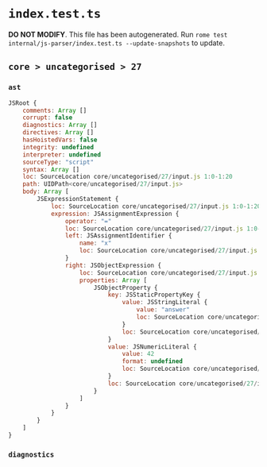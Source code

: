 # `index.test.ts`

**DO NOT MODIFY**. This file has been autogenerated. Run `rome test internal/js-parser/index.test.ts --update-snapshots` to update.

## `core > uncategorised > 27`

### `ast`

```javascript
JSRoot {
	comments: Array []
	corrupt: false
	diagnostics: Array []
	directives: Array []
	hasHoistedVars: false
	integrity: undefined
	interpreter: undefined
	sourceType: "script"
	syntax: Array []
	loc: SourceLocation core/uncategorised/27/input.js 1:0-1:20
	path: UIDPath<core/uncategorised/27/input.js>
	body: Array [
		JSExpressionStatement {
			loc: SourceLocation core/uncategorised/27/input.js 1:0-1:20
			expression: JSAssignmentExpression {
				operator: "="
				loc: SourceLocation core/uncategorised/27/input.js 1:0-1:20
				left: JSAssignmentIdentifier {
					name: "x"
					loc: SourceLocation core/uncategorised/27/input.js 1:0-1:1 (x)
				}
				right: JSObjectExpression {
					loc: SourceLocation core/uncategorised/27/input.js 1:4-1:20
					properties: Array [
						JSObjectProperty {
							key: JSStaticPropertyKey {
								value: JSStringLiteral {
									value: "answer"
									loc: SourceLocation core/uncategorised/27/input.js 1:6-1:14
								}
								loc: SourceLocation core/uncategorised/27/input.js 1:6-1:14
							}
							value: JSNumericLiteral {
								value: 42
								format: undefined
								loc: SourceLocation core/uncategorised/27/input.js 1:16-1:18
							}
							loc: SourceLocation core/uncategorised/27/input.js 1:6-1:18
						}
					]
				}
			}
		}
	]
}
```

### `diagnostics`

```

```
